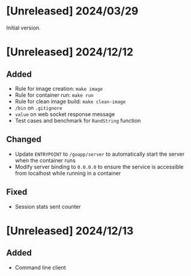 # [Unreleased] 2024/03/29

Initial version.

# [Unreleased] 2024/12/12

## Added

- Rule for image creation: `make image`
- Rule for container run: `make run`
- Rule for clean image build: `make clean-image`
- `/bin` on `.gitignore`
- `value` on web socket response message
- Test cases and benchmark for `RandString` function

## Changed

- Update `ENTRYPOINT` to `/goapp/server` to automatically start the server when the container runs
- Modify server binding to `0.0.0.0` to ensure the service is accessible from localhost while running in a container

## Fixed

- Session stats sent counter

# [Unreleased] 2024/12/13

## Added

- Command line client